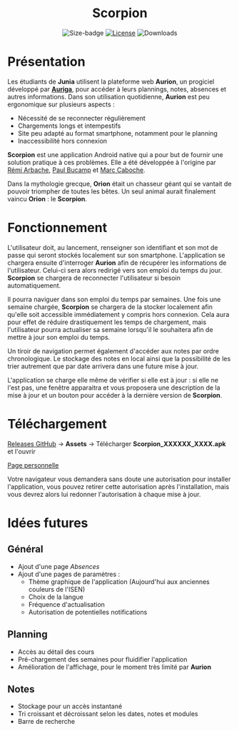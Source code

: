<h1 align="center">Scorpion</h1>
<div align="center">
    <img src="https://img.shields.io/github/repo-size/liamabyss/scorpion" alt="Size-badge"/>
    <a href="https://choosealicense.com/licenses/mit/"><img src="https://img.shields.io/github/license/liamabyss/scorpion" alt="License"/></a>
    <img alt="Downloads" src="https://img.shields.io/github/downloads/liamabyss/scorpion/total">
    <!--<img alt="Downloads" src="https://img.shields.io/github/downloads/liamabyss/scorpion/latest/total">-->
</div>

# Présentation

Les étudiants de **Junia** utilisent la plateforme web **Aurion**, un progiciel développé par [**Auriga**](https://www.auriga.fr/), pour accéder à leurs plannings, notes, absences et autres informations. Dans son utilisation quotidienne, **Aurion** est peu ergonomique sur plusieurs aspects :

- Nécessité de se reconnecter régulièrement
- Chargements longs et intempestifs
- Site peu adapté au format smartphone, notamment pour le planning
- Inaccessibilité hors connexion

**Scorpion** est une application Android native qui a pour but de fournir une solution pratique à ces problèmes. Elle a été développée à l'origine par [Rémi Arbache](https://github.com/RemiArbache), [Paul Bucamp](https://github.com/LiamAbyss) et [Marc Caboche](https://github.com/ychixm).

Dans la mythologie grecque, **Orion** était un chasseur géant qui se vantait de pouvoir triompher de toutes les bêtes. Un seul animal aurait finalement vaincu **Orion** : le **Scorpion**.

# Fonctionnement

L'utilisateur doit, au lancement, renseigner son identifiant et son mot de passe qui seront stockés localement sur son smartphone. L'application se chargera ensuite d'interroger **Aurion** afin de récupérer les informations de l'utilisateur. Celui-ci sera alors redirigé vers son emploi du temps du jour. **Scorpion** se chargera de reconnecter l'utilisateur si besoin automatiquement.

Il pourra naviguer dans son emploi du temps par semaines. Une fois une semaine chargée, **Scorpion** se chargera de la stocker localement afin qu'elle soit accessible immédiatement y compris hors connexion. Cela aura pour effet de réduire drastiquement les temps de chargement, mais l'utilisateur pourra actualiser sa semaine lorsqu'il le souhaitera afin de mettre à jour son emploi du temps.

Un tiroir de navigation permet également d'accéder aux notes par ordre chronologique. Le stockage des notes en local ainsi que la possibilité de les trier autrement que par date arrivera dans une future mise à jour.

L'application se charge elle même de vérifier si elle est à jour : si elle ne l'est pas, une fenêtre apparaitra et vous proposera une description de la mise à jour et un bouton pour accéder à la dernière version de **Scorpion**.

# Téléchargement

[Releases GitHub](https://github.com/LiamAbyss/Scorpion/releases) -> **Assets** -> Télécharger **Scorpion_XXXXXX_XXXX.apk** et l'ouvrir

[Page personnelle](https://liamabyss.github.io/scorpion/)

Votre navigateur vous demandera sans doute une autorisation pour installer l'application, vous pouvez retirer cette autorisation après l'installation, mais vous devrez alors lui redonner l'autorisation à chaque mise à jour.

# Idées futures

## Général

- Ajout d'une page *Absences*
- Ajout d'une pages de paramètres : 
  - Thème graphique de l'application (Aujourd'hui aux anciennes couleurs de l'ISEN)
  - Choix de la langue
  - Fréquence d'actualisation
  - Autorisation de potentielles notifications

## Planning

- Accès au détail des cours
- Pré-chargement des semaines pour fluidifier l'application
- Amélioration de l'affichage, pour le moment très limité par **Aurion**

## Notes

- Stockage pour un accès instantané
- Tri croissant et décroissant selon les dates, notes et modules
- Barre de recherche
